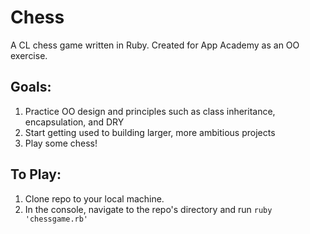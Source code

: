 Chess
=====

A CL chess game written in Ruby. Created for App Academy as an OO exercise.

Goals:
------

1. Practice OO design and principles such as class inheritance, encapsulation, and DRY
2. Start getting used to building larger, more ambitious projects
3. Play some chess!

To Play:
--------

1. Clone repo to your local machine.
2. In the console, navigate to the repo's directory and run `ruby 'chessgame.rb'`